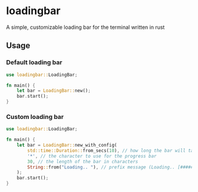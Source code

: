 # loadingbar
A simple, customizable loading bar for the terminal written in rust

## Usage

### Default loading bar
```rust
use loadingbar::LoadingBar;

fn main() {
    let bar = LoadingBar::new();
    bar.start();
}
```

### Custom loading bar
```rust
use loadingbar::LoadingBar;

fn main() {
    let bar = LoadingBar::new_with_config(
        std::time::Duration::from_secs(10), // how long the bar will take to complete
        '*', // the character to use for the progress bar
        30, // the length of the bar in characters
        String::from("Loading.. "), // prefix message (Loading.. [##########      ])
    );
    bar.start();
}
